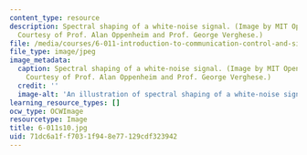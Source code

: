 ```yaml
---
content_type: resource
description: Spectral shaping of a white-noise signal. (Image by MIT OpenCourseWare.
  Courtesy of Prof. Alan Oppenheim and Prof. George Verghese.)
file: /media/courses/6-011-introduction-to-communication-control-and-signal-processing-spring-2010/71dc6a1ff7031f948e77129cdf323942_6-011s10.jpg
file_type: image/jpeg
image_metadata:
  caption: Spectral shaping of a white-noise signal. (Image by MIT OpenCourseWare.
    Courtesy of Prof. Alan Oppenheim and Prof. George Verghese.)
  credit: ''
  image-alt: 'An illustration of spectral shaping of a white-noise signal. '
learning_resource_types: []
ocw_type: OCWImage
resourcetype: Image
title: 6-011s10.jpg
uid: 71dc6a1f-f703-1f94-8e77-129cdf323942
---
```

